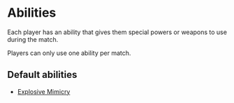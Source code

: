 # Abilities
Each player has an ability that gives them special powers or weapons to use during the match. 

Players can only use one ability per match.

## Default abilities
* [Explosive Mimicry](./explosive-mimicry.md)